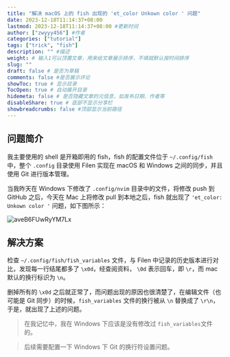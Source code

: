 ```yaml
---
title: "解决 macOS 上的 fish 出现的 'et_color Unkown color ' 问题"
date: 2023-12-18T11:14:37+08:00
lastmod: 2023-12-18T11:14:37+08:00 #更新时间
author: ["zwyyy456"] #作者
categories: ["tutorial"]
tags: ["trick", "fish"]
description: "" #描述
weight: # 输入1可以顶置文章，用来给文章展示排序，不填就默认按时间排序
slug: ""
draft: false # 是否为草稿
comments: false #是否展示评论
showToc: true # 显示目录
TocOpen: true # 自动展开目录
hidemeta: false # 是否隐藏文章的元信息，如发布日期、作者等
disableShare: true # 底部不显示分享栏
showbreadcrumbs: false #顶部显示当前路径
---
```

## 问题简介

我主要使用的 shell 是开箱即用的 fish，fish 的配置文件位于 `~/.config/fish` 中，整个 `.config` 目录使用 Filen 实现在 macOS 和 Windows 之间的同步，并且使用 Git 进行版本管理。

当我昨天在 Windows 下修改了 `.config/nvim` 目录中的文件，将修改 push 到 GitHub 之后，今天在 Mac 上将修改 pull 到本地之后，fish 就出现了 `'et_color: Unkown color '` 问题，如下图所示：

![aveB6FUwRyYM7Lx](https://pic-upyun.zwyyy456.tech/smms/2023-12-26-065726.png)

## 解决方案

检查 `~/.config/fish/fish_variables` 文件，与 Filen 中记录的历史版本进行对比，发现每一行结尾都多了 `\x0d`，经查阅资料， `\0d` 表示回车，即 `\r`，而 mac 默认的换行标识为 `\n`。

删掉所有的 `\x0d` 之后就正常了，而问题出现的原因也很清楚了，在编辑文件（也可能是 Git 同步）的时候，`fish_variables` 文件的换行被从 `\n` 替换成了 `\r\n`，于是，就出现了上述的问题。

> 在我记忆中，我在 Windows 下应该是没有修改过 `fish_variables`文件的。

> 后续需要配置一下 Windows 下 Git 的换行符设置问题。


